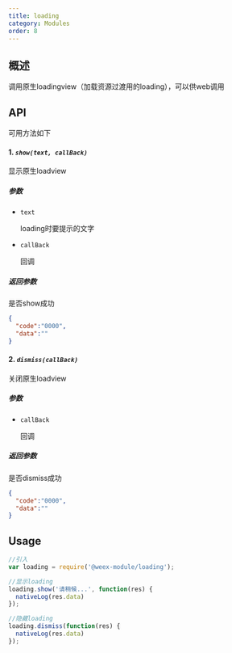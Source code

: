 ```yaml
---
title: loading
category: Modules
order: 8
---
```


概述
---

调用原生loadingview（加载资源过渡用的loading），可以供web调用

API
---
可用方法如下

#### 1. ***`show(text, callBack)`***

显示原生loadview

##### 参数
  
* `text`

	loading时要提示的文字

* `callBack `
	
	回调

##### 返回参数

是否show成功

```json
{
  "code":"0000",
  "data":""
}

```
	

#### 2. ***`dismiss(callBack)`***

关闭原生loadview

##### 参数
  
* `callBack`

	回调

##### 返回参数

是否dismiss成功

```json
{
  "code":"0000",
  "data":""
}

```


Usage
---

```javascript
//引入
var loading = require('@weex-module/loading');

//显示loading
loading.show('请稍候...', function(res) {
  nativeLog(res.data)
});

//隐藏loading
loading.dismiss(function(res) {
  nativeLog(res.data)
});

```

